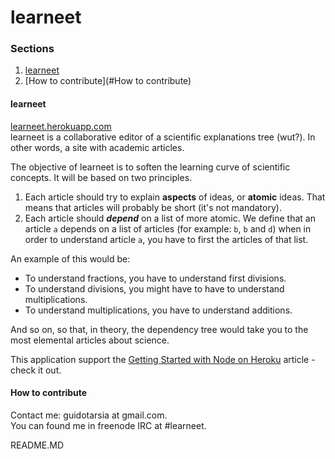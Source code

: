 learneet
========
### Sections
1. [learneet](#learneet)
2. [How to contribute](#How to contribute)

#### learneet

[learneet.herokuapp.com](learneet.herokuapp.com)  
learneet is a collaborative editor of a scientific explanations tree (wut?). In other words, a site with academic articles.

The objective of learneet is to soften the learning curve of scientific concepts.
It will be based on two principles.
1. Each article should try to explain **aspects** of ideas, or **atomic** ideas. That means that articles will probably be short (it's not mandatory).
2. Each article should *__depend__* on a list of more atomic. We define that an article `a` depends on a list of articles (for example: `b`, `b` and `d`) when in order to understand article `a`, you have to first the articles of that list.

An example of this would be:  
* To understand fractions, you have to understand first divisions.
* To understand divisions, you might have to have to understand multiplications.
* To understand multiplications, you have to understand additions.

And so on, so that, in theory, the dependency tree would take you to the most elemental articles about science.

This application support the [Getting Started with Node on Heroku](https://devcenter.heroku.com/articles/getting-started-with-nodejs) article - check it out.

#### How to contribute

Contact me: guidotarsia at gmail.com.   
You can found me in freenode IRC at #learneet.

README.MD
